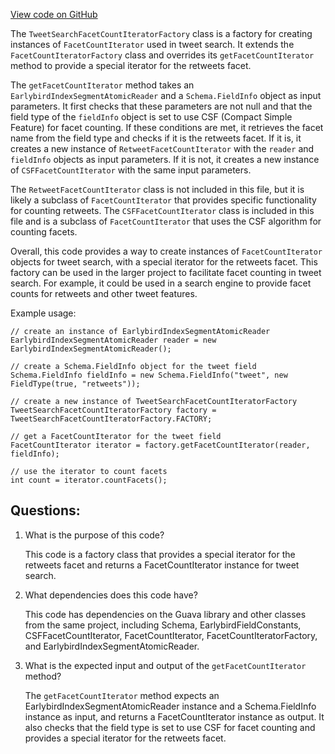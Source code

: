 [View code on GitHub](https://github.com/misbahsy/the-algorithm/src/java/com/twitter/search/earlybird/search/facets/TweetSearchFacetCountIteratorFactory.java)

The `TweetSearchFacetCountIteratorFactory` class is a factory for creating instances of `FacetCountIterator` used in tweet search. It extends the `FacetCountIteratorFactory` class and overrides its `getFacetCountIterator` method to provide a special iterator for the retweets facet. 

The `getFacetCountIterator` method takes an `EarlybirdIndexSegmentAtomicReader` and a `Schema.FieldInfo` object as input parameters. It first checks that these parameters are not null and that the field type of the `fieldInfo` object is set to use CSF (Compact Simple Feature) for facet counting. If these conditions are met, it retrieves the facet name from the field type and checks if it is the retweets facet. If it is, it creates a new instance of `RetweetFacetCountIterator` with the `reader` and `fieldInfo` objects as input parameters. If it is not, it creates a new instance of `CSFFacetCountIterator` with the same input parameters.

The `RetweetFacetCountIterator` class is not included in this file, but it is likely a subclass of `FacetCountIterator` that provides specific functionality for counting retweets. The `CSFFacetCountIterator` class is included in this file and is a subclass of `FacetCountIterator` that uses the CSF algorithm for counting facets.

Overall, this code provides a way to create instances of `FacetCountIterator` objects for tweet search, with a special iterator for the retweets facet. This factory can be used in the larger project to facilitate facet counting in tweet search. For example, it could be used in a search engine to provide facet counts for retweets and other tweet features. 

Example usage:

```
// create an instance of EarlybirdIndexSegmentAtomicReader
EarlybirdIndexSegmentAtomicReader reader = new EarlybirdIndexSegmentAtomicReader();

// create a Schema.FieldInfo object for the tweet field
Schema.FieldInfo fieldInfo = new Schema.FieldInfo("tweet", new FieldType(true, "retweets"));

// create a new instance of TweetSearchFacetCountIteratorFactory
TweetSearchFacetCountIteratorFactory factory = TweetSearchFacetCountIteratorFactory.FACTORY;

// get a FacetCountIterator for the tweet field
FacetCountIterator iterator = factory.getFacetCountIterator(reader, fieldInfo);

// use the iterator to count facets
int count = iterator.countFacets();
```
## Questions: 
 1. What is the purpose of this code?
    
    This code is a factory class that provides a special iterator for the retweets facet and returns a FacetCountIterator instance for tweet search.

2. What dependencies does this code have?
    
    This code has dependencies on the Guava library and other classes from the same project, including Schema, EarlybirdFieldConstants, CSFFacetCountIterator, FacetCountIterator, FacetCountIteratorFactory, and EarlybirdIndexSegmentAtomicReader.

3. What is the expected input and output of the `getFacetCountIterator` method?
    
    The `getFacetCountIterator` method expects an EarlybirdIndexSegmentAtomicReader instance and a Schema.FieldInfo instance as input, and returns a FacetCountIterator instance as output. It also checks that the field type is set to use CSF for facet counting and provides a special iterator for the retweets facet.